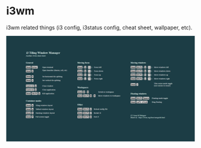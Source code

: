# i3wm
i3wm related things (i3 config, i3status config, cheat sheet, wallpaper, etc).

![i3wm_cheatsheet](https://github.com/jmbalaguer/i3wm/blob/main/jmb_i3wm_cheatsheet.png?raw=true) 

